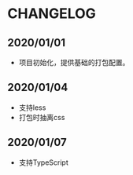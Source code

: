 # CHANGELOG
## 2020/01/01
* 项目初始化，提供基础的打包配置。

## 2020/01/04
* 支持less
* 打包时抽离css

## 2020/01/07
* 支持TypeScript
